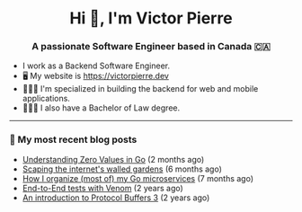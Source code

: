 <h1 align="center">Hi 👋, I'm Victor Pierre</h1>
<h3 align="center">A passionate Software Engineer based in Canada 🇨🇦</h3>

- I work as a Backend Software Engineer.
- 🖥 My website is https://victorpierre.dev
- 👨🏻‍💻 I'm specialized in building the backend for web and mobile applications.
- 👨🏻‍⚖️ I also have a Bachelor of Law degree.

---

### 📝 My most recent blog posts

- [Understanding Zero Values in Go](https://victorpierre.dev/articles/zero-values-in-go/) (2 months ago)
- [Scaping the internet&#39;s walled gardens](https://victorpierre.dev/articles/scaping-internet-walled-gardens/) (6 months ago)
- [How I organize (most of) my Go microservices](https://victorpierre.dev/articles/my-go-project-organization/) (7 months ago)
- [End-to-End tests with Venom](https://victorpierre.dev/articles/e2e-tests-with-venom/) (2 years ago)
- [An introduction to Protocol Buffers 3](https://victorpierre.dev/articles/introduction-to-protobuf/) (2 years ago)
